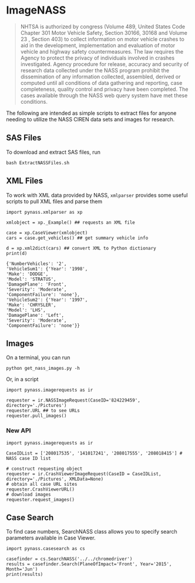 # ImageNASS

> NHTSA is authorized by congress (Volume 489, United States Code Chapter 301 Motor Vehicle Safety, Section 30166, 30168 and Volume 23 , Section 403) to collect information on motor vehicle crashes to aid in the development, implementation and evaluation of motor vehicle and highway safety countermeasures. The law requires the Agency to protect the privacy of individuals involved in crashes investigated. Agency procedure for release, accuracy and security of research data collected under the NASS program prohibit the dissemination of any information collected, assembled, derived or computed until all conditions of data gathering and reporting, case completeness, quality control and privacy have been completed. The cases available through the NASS web query system have met these conditions.


The following are intended as simple scripts to extract files for anyone needing to utilize the NASS CIREN data sets and images for research.

## SAS Files

To download and extract SAS files, run

    bash ExtractNASSFiles.sh

## XML Files

To work with XML data provided by NASS, `xmlparser` provides some useful scripts to pull XML files and parse them

    import pynass.xmlparser as xp

    xmlobject = xp._Example() ## requests an XML file

    case = xp.CaseViewer(xmlobject) 
    cars = case.get_vehicles() ## get summary vehicle info

    d = xp.xml2dict(cars) ## convert XML to Python dictionary
    print(d)

    {'NumberVehicles': '2',
    'VehicleSum1': {'Year': '1998',
    'Make': 'DODGE',
    'Model': 'STRATUS',
    'DamagePlane': 'Front',
    'Severity': 'Moderate',
    'ComponentFailure': 'none'},
    'VehicleSum2': {'Year': '1997',
    'Make': 'CHRYSLER',
    'Model': 'LHS',
    'DamagePlane': 'Left',
    'Severity': 'Moderate',
    'ComponentFailure': 'none'}}

## Images

On a terminal, you can run 
    
    python get_nass_images.py -h

Or, in a script
    
    import pynass.imagerequests as ir

    requester = ir.NASSImageRequest(CaseID='824229459', directory='./Pictures')
    requester.URL ## to see URLs
    requester.pull_images()

### New API

    import pynass.imagerequests as ir

    CaseIDList = ['208017535', '141017241', '208017555', '208018415'] # NASS case ID list

    # construct requesting object
    requester = ir.CrashViewerImageRequest(CaseID = CaseIDList, directory='./Pictures', XMLData=None)
    # obtain all case URL sites
    requester.CrashViewerURL()
    # download images
    requester.request_images()



## Case Search

To find case numbers, SearchNASS class allows you to specify search parameters available in Case Viewer.

    import pynass.casesearch as cs

    casefinder = cs.SearchNASS('../../chromedriver')
    results = casefinder.Search(PlaneOfImpact='Front', Year='2015', Month='Jun')
    print(results)



